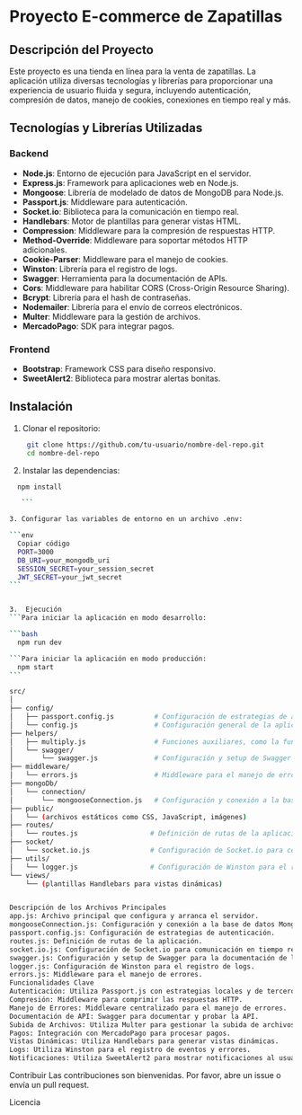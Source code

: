 # Proyecto E-commerce de Zapatillas

## Descripción del Proyecto

Este proyecto es una tienda en línea para la venta de zapatillas. La aplicación utiliza diversas tecnologías y librerías para proporcionar una experiencia de usuario fluida y segura, incluyendo autenticación, compresión de datos, manejo de cookies, conexiones en tiempo real y más.

## Tecnologías y Librerías Utilizadas

### Backend

- **Node.js**: Entorno de ejecución para JavaScript en el servidor.
- **Express.js**: Framework para aplicaciones web en Node.js.
- **Mongoose**: Librería de modelado de datos de MongoDB para Node.js.
- **Passport.js**: Middleware para autenticación.
- **Socket.io**: Biblioteca para la comunicación en tiempo real.
- **Handlebars**: Motor de plantillas para generar vistas HTML.
- **Compression**: Middleware para la compresión de respuestas HTTP.
- **Method-Override**: Middleware para soportar métodos HTTP adicionales.
- **Cookie-Parser**: Middleware para el manejo de cookies.
- **Winston**: Librería para el registro de logs.
- **Swagger**: Herramienta para la documentación de APIs.
- **Cors**: Middleware para habilitar CORS (Cross-Origin Resource Sharing).
- **Bcrypt**: Librería para el hash de contraseñas.
- **Nodemailer**: Librería para el envío de correos electrónicos.
- **Multer**: Middleware para la gestión de archivos.
- **MercadoPago**: SDK para integrar pagos.

### Frontend

- **Bootstrap**: Framework CSS para diseño responsivo.
- **SweetAlert2**: Biblioteca para mostrar alertas bonitas.

## Instalación

1. Clonar el repositorio:

   ```bash
    git clone https://github.com/tu-usuario/nombre-del-repo.git
    cd nombre-del-repo

   ```

2. Instalar las dependencias:

````bash
  npm install

   ```

3. Configurar las variables de entorno en un archivo .env:

```env
  Copiar código
  PORT=3000
  DB_URI=your_mongodb_uri
  SESSION_SECRET=your_session_secret
  JWT_SECRET=your_jwt_secret
```


3.  Ejecución
```Para iniciar la aplicación en modo desarrollo:

```bash
  npm run dev

```Para iniciar la aplicación en modo producción:
  npm start
```

src/
│
├── config/
│   ├── passport.config.js          # Configuración de estrategias de autenticación Passport.
│   └── config.js                   # Configuración general de la aplicación.
├── helpers/
│   ├── multiply.js                 # Funciones auxiliares, como la función 'multiply'.
│   └── swagger/
│       └── swagger.js              # Configuración y setup de Swagger para la documentación de la API.
├── middleware/
│   └── errors.js                   # Middleware para el manejo de errores.
├── mongoDb/
│   └── connection/
│       └── mongooseConnection.js   # Configuración y conexión a la base de datos MongoDB.
├── public/
│   └── (archivos estáticos como CSS, JavaScript, imágenes)
├── routes/
│   └── routes.js                  # Definición de rutas de la aplicación.
├── socket/
│   └── socket.io.js               # Configuración de Socket.io para comunicación en tiempo real.
├── utils/
│   └── logger.js                  # Configuración de Winston para el registro de logs.
└── views/
    └── (plantillas Handlebars para vistas dinámicas)


Descripción de los Archivos Principales
app.js: Archivo principal que configura y arranca el servidor.
mongooseConnection.js: Configuración y conexión a la base de datos MongoDB.
passport.config.js: Configuración de estrategias de autenticación.
routes.js: Definición de rutas de la aplicación.
socket.io.js: Configuración de Socket.io para comunicación en tiempo real.
swagger.js: Configuración y setup de Swagger para la documentación de la API.
logger.js: Configuración de Winston para el registro de logs.
errors.js: Middleware para el manejo de errores.
Funcionalidades Clave
Autenticación: Utiliza Passport.js con estrategias locales y de terceros (GitHub).
Compresión: Middleware para comprimir las respuestas HTTP.
Manejo de Errores: Middleware centralizado para el manejo de errores.
Documentación de API: Swagger para documentar y probar la API.
Subida de Archivos: Utiliza Multer para gestionar la subida de archivos.
Pagos: Integración con MercadoPago para procesar pagos.
Vistas Dinámicas: Utiliza Handlebars para generar vistas dinámicas.
Logs: Utiliza Winston para el registro de eventos y errores.
Notificaciones: Utiliza SweetAlert2 para mostrar notificaciones al usuario.

````

Contribuir
Las contribuciones son bienvenidas. Por favor, abre un issue o envía un pull request.

Licencia
